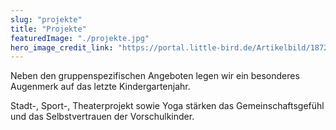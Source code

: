 ```yaml
---
slug: "projekte"
title: "Projekte"
featuredImage: "./projekte.jpg"
hero_image_credit_link: "https://portal.little-bird.de/Artikelbild/1872f9fd-dc08-11ec-bb30-0201f7cef672/44fd1158-1f77-11eb-95e6-48df37920e6f"
---
```



Neben den gruppenspezifischen Angeboten legen wir ein besonderes Augenmerk auf das letzte Kindergartenjahr.

Stadt-, Sport-, Theaterprojekt sowie Yoga stärken das Gemeinschaftsgefühl und das Selbstvertrauen der Vorschulkinder.